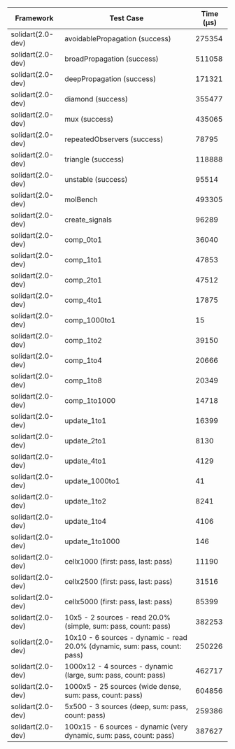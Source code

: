 | Framework | Test Case | Time (μs) |
| --- | --- | --- |
| solidart(2.0-dev) | avoidablePropagation (success) | 275354 |
| solidart(2.0-dev) | broadPropagation (success) | 511058 |
| solidart(2.0-dev) | deepPropagation (success) | 171321 |
| solidart(2.0-dev) | diamond (success) | 355477 |
| solidart(2.0-dev) | mux (success) | 435065 |
| solidart(2.0-dev) | repeatedObservers (success) | 78795 |
| solidart(2.0-dev) | triangle (success) | 118888 |
| solidart(2.0-dev) | unstable (success) | 95514 |
| solidart(2.0-dev) | molBench | 493305 |
| solidart(2.0-dev) | create_signals | 96289 |
| solidart(2.0-dev) | comp_0to1 | 36040 |
| solidart(2.0-dev) | comp_1to1 | 47853 |
| solidart(2.0-dev) | comp_2to1 | 47512 |
| solidart(2.0-dev) | comp_4to1 | 17875 |
| solidart(2.0-dev) | comp_1000to1 | 15 |
| solidart(2.0-dev) | comp_1to2 | 39150 |
| solidart(2.0-dev) | comp_1to4 | 20666 |
| solidart(2.0-dev) | comp_1to8 | 20349 |
| solidart(2.0-dev) | comp_1to1000 | 14718 |
| solidart(2.0-dev) | update_1to1 | 16399 |
| solidart(2.0-dev) | update_2to1 | 8130 |
| solidart(2.0-dev) | update_4to1 | 4129 |
| solidart(2.0-dev) | update_1000to1 | 41 |
| solidart(2.0-dev) | update_1to2 | 8241 |
| solidart(2.0-dev) | update_1to4 | 4106 |
| solidart(2.0-dev) | update_1to1000 | 146 |
| solidart(2.0-dev) | cellx1000 (first: pass, last: pass) | 11190 |
| solidart(2.0-dev) | cellx2500 (first: pass, last: pass) | 31516 |
| solidart(2.0-dev) | cellx5000 (first: pass, last: pass) | 85399 |
| solidart(2.0-dev) | 10x5 - 2 sources - read 20.0% (simple, sum: pass, count: pass) | 382253 |
| solidart(2.0-dev) | 10x10 - 6 sources - dynamic - read 20.0% (dynamic, sum: pass, count: pass) | 250226 |
| solidart(2.0-dev) | 1000x12 - 4 sources - dynamic (large, sum: pass, count: pass) | 462717 |
| solidart(2.0-dev) | 1000x5 - 25 sources (wide dense, sum: pass, count: pass) | 604856 |
| solidart(2.0-dev) | 5x500 - 3 sources (deep, sum: pass, count: pass) | 259386 |
| solidart(2.0-dev) | 100x15 - 6 sources - dynamic (very dynamic, sum: pass, count: pass) | 387627 |
